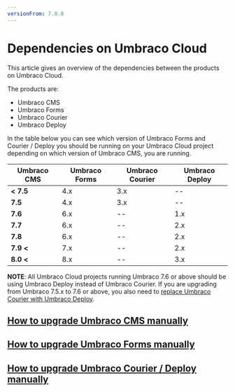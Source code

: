 ```yaml
---
versionFrom: 7.0.0
---
```


# Dependencies on Umbraco Cloud

This article gives an overview of the dependencies between the products on Umbraco Cloud.

The products are: 

* Umbraco CMS
* Umbraco Forms
* Umbraco Courier
* Umbraco Deploy

In the table below you can see which version of Umbraco Forms and Courier / Deploy you should be running on your Umbraco Cloud project depending on which version of Umbraco CMS, you are running.

|Umbraco CMS   |Umbraco Forms   |Umbraco Courier   |Umbraco Deploy   |
|--------------|----------------|------------------|-----------------|
|**< 7.5**     |4.x             |3.x               |--               |
|**7.5**       |4.x             |3.x               |--               |
|**7.6**       |6.x             |--                |1.x              |
|**7.7**       |6.x             |--                |2.x              |
|**7.8**       |6.x             |--                |2.x              |
|**7.9 <**     |7.x             |--                |2.x              |
|**8.0 <**     |8.x             |--                |3.x              |

**NOTE**: All Umbraco Cloud projects running Umbraco 7.6 or above should be using Umbraco Deploy instead of Umbraco Courier. If you are upgrading from Umbraco 7.5.x to 7.6 or above, you also need to [replace Umbraco Courier with Umbraco Deploy](../Moving-from-Courier-to-Deploy).

## [How to upgrade Umbraco CMS manually](../Manual-upgrades/Manual-CMS-upgrade.md)

## [How to upgrade Umbraco Forms manually](https://our.umbraco.com/documentation/Add-ons/UmbracoForms/Installation/ManualUpgrade)

## [How to upgrade Umbraco Courier / Deploy manually](../Manual-upgrades/Manual-Deploy-and-Courier-Upgrade)
